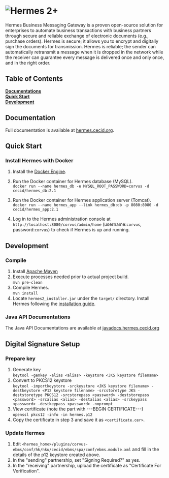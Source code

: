 # ![Hermes 2+](http://hermes.cecid.org/en/latest/_static/hermes-2-plus-logo.png)

Hermes Business Messaging Gateway is a proven open-source solution for
enterprises to automate business transactions with business partners through
secure and reliable exchange of electronic documents (e.g., purchase
orders). Hermes is secure; it allows you to encrypt and digitally sign the
documents for transmission. Hermes is reliable; the sender can automatically
retransmit a message when it is dropped in the network while the receiver can
guarantee every message is delivered once and only once, and in the right order.

## Table of Contents
**[Documentations](#documentations)** <br/>
**[Quick Start](#quick-start)** <br/>
**[Development](#development)**

## Documentation
Full documentation is available at [hermes.cecid.org](http://hermes.cecid.org/).

## Quick Start
### Install Hermes with Docker
1. Install the [Docker Engine](https://docs.docker.com/engine/installation/).
2. Run the Docker container for Hermes database (MySQL). <br/>
`docker run --name hermes_db -e MYSQL_ROOT_PASSWORD=corvus -d cecid/hermes_db:2.1`

3. Run the Docker container for Hermes application server (Tomcat). <br/>
`docker run --name hermes_app --link hermes_db:db -p 8080:8080 -d cecid/hermes_app:2.1`

4. Log in to the Hermes administration console at
`http://localhost:8080/corvus/admin/home` (username:`corvus`, password:`corvus`)
to check if Hermes is up and running.

## Development
### Compile
1. Install [Apache Maven](http://maven.apache.org/install.html)
2. Execute processes needed prior to actual project build. <br/>
`mvn pre-clean`
3. Compile Hermes.<br/>
`mvn install`
4. Locate `hermes2_installer.jar` under the `target/` directory. Install Hermes 
following the [installation guide](http://hermes.cecid.org/en/latest/installation.html).

### Java API Documentations
The Java API Documentations are available at
[javadocs.hermes.cecid.org](http://javadoc.hermes.cecid.org/)

## Digital Signature Setup
### Prepare key
1. Generate key <br/>
`keytool -genkey -alias <alias> -keystore <JKS keystore filename>`
2. Convert to PKCS12 keystore <br/>
`keytool -importkeystore -srckeystore <JKS keystore filename> -destkeystore <P12 keystore filename> -srcstoretype JKS -deststoretype PKCS12 -srcstorepass <password> -deststorepass <password> -srcalias <alias> -destalias <alias> -srckeypass <password> -destkeypass <password> -noprompt`
3. View certificate (note the part with ---BEGIN CERTIFICATE---)<br/>
`openssl pkcs12 -info -in hermes.p12`
4. Copy the certificate in step 3 and save it as `<certificate.cer>`.

### Update Hermes
1. Edit `<hermes_home>/plugins/corvus-ebms/conf/hk/hku/cecid/ebms/spa/conf/ebms.module.xml` and fill in the details of the p12 keystore created above.
2. In the "sending" partnership, set "Signing Required?" as yes.
3. In the "receiving" partnership, upload the certificate as "Certificate For Verification".
